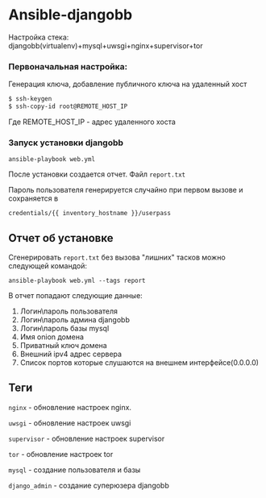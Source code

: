 # Ansible-djangobb

Настройка стека:
djangobb(virtualenv)+mysql+uwsgi+nginx+supervisor+tor


### Первоначальная настройка:

Генерация ключа, добавление публичного ключа на удаленный хост
```bash
$ ssh-keygen
$ ssh-copy-id root@REMOTE_HOST_IP
```
Где REMOTE_HOST_IP - адрес удаленного хоста


### Запуск установки djangobb

`ansible-playbook web.yml`

После установки создается отчет. Файл `report.txt`

Пароль пользователя генерируется случайно при первом вызове и сохраняется в 

`credentials/{{ inventory_hostname }}/userpass`

## Отчет об установке

Сгенерировать `report.txt` без вызова "лишних" тасков можно следующей командой:


`ansible-playbook web.yml --tags report`

В отчет попадают следующие данные:
1. Логин\пароль пользователя
2. Логин\пароль админа djangobb
3. Логин\пароль базы mysql
4. Имя onion домена
5. Приватный ключ домена
6. Внешний ipv4 адрес сервера
7. Список портов которые слушаются на внешнем интерфейсе(0.0.0.0)

## Теги

`nginx` - обновление настроек nginx. 

`uwsgi` - обновление настроек uwsgi

`supervisor` - обновление настроек supervisor

`tor` - обновление настроек tor

`mysql` - создание пользователя и базы

`django_admin` - создание суперюзера djangobb 
